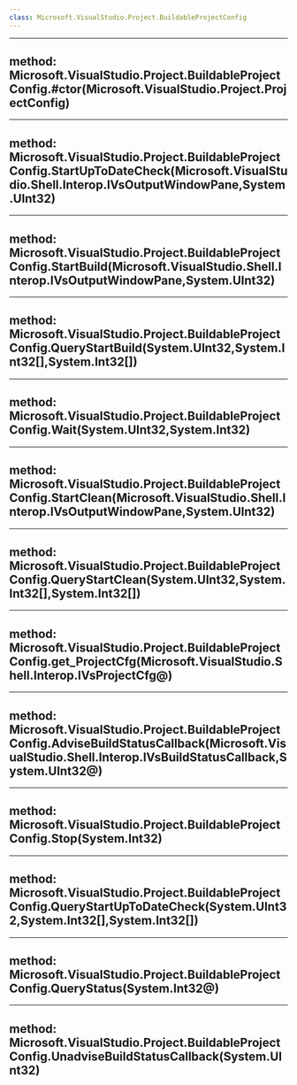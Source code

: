 ```yaml
---
class: Microsoft.VisualStudio.Project.BuildableProjectConfig
---
```


---
method: Microsoft.VisualStudio.Project.BuildableProjectConfig.#ctor(Microsoft.VisualStudio.Project.ProjectConfig)
---

---
method: Microsoft.VisualStudio.Project.BuildableProjectConfig.StartUpToDateCheck(Microsoft.VisualStudio.Shell.Interop.IVsOutputWindowPane,System.UInt32)
---

---
method: Microsoft.VisualStudio.Project.BuildableProjectConfig.StartBuild(Microsoft.VisualStudio.Shell.Interop.IVsOutputWindowPane,System.UInt32)
---

---
method: Microsoft.VisualStudio.Project.BuildableProjectConfig.QueryStartBuild(System.UInt32,System.Int32[],System.Int32[])
---

---
method: Microsoft.VisualStudio.Project.BuildableProjectConfig.Wait(System.UInt32,System.Int32)
---

---
method: Microsoft.VisualStudio.Project.BuildableProjectConfig.StartClean(Microsoft.VisualStudio.Shell.Interop.IVsOutputWindowPane,System.UInt32)
---

---
method: Microsoft.VisualStudio.Project.BuildableProjectConfig.QueryStartClean(System.UInt32,System.Int32[],System.Int32[])
---

---
method: Microsoft.VisualStudio.Project.BuildableProjectConfig.get_ProjectCfg(Microsoft.VisualStudio.Shell.Interop.IVsProjectCfg@)
---

---
method: Microsoft.VisualStudio.Project.BuildableProjectConfig.AdviseBuildStatusCallback(Microsoft.VisualStudio.Shell.Interop.IVsBuildStatusCallback,System.UInt32@)
---

---
method: Microsoft.VisualStudio.Project.BuildableProjectConfig.Stop(System.Int32)
---

---
method: Microsoft.VisualStudio.Project.BuildableProjectConfig.QueryStartUpToDateCheck(System.UInt32,System.Int32[],System.Int32[])
---

---
method: Microsoft.VisualStudio.Project.BuildableProjectConfig.QueryStatus(System.Int32@)
---

---
method: Microsoft.VisualStudio.Project.BuildableProjectConfig.UnadviseBuildStatusCallback(System.UInt32)
---


